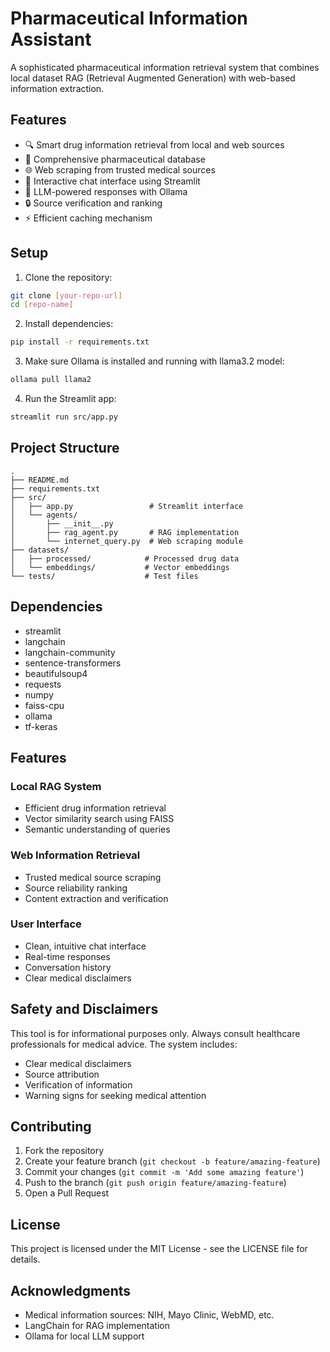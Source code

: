 # Pharmaceutical Information Assistant

A sophisticated pharmaceutical information retrieval system that combines local dataset RAG (Retrieval Augmented Generation) with web-based information extraction.

## Features

- 🔍 Smart drug information retrieval from local and web sources
- 💊 Comprehensive pharmaceutical database
- 🌐 Web scraping from trusted medical sources
- 💬 Interactive chat interface using Streamlit
- 🤖 LLM-powered responses with Ollama
- 🔒 Source verification and ranking
- ⚡ Efficient caching mechanism

## Setup

1. Clone the repository:
```bash
git clone [your-repo-url]
cd [repo-name]
```

2. Install dependencies:
```bash
pip install -r requirements.txt
```

3. Make sure Ollama is installed and running with llama3.2 model:
```bash
ollama pull llama2
```

4. Run the Streamlit app:
```bash
streamlit run src/app.py
```

## Project Structure

```
.
├── README.md
├── requirements.txt
├── src/
│   ├── app.py                 # Streamlit interface
│   └── agents/
│       ├── __init__.py
│       ├── rag_agent.py       # RAG implementation
│       └── internet_query.py  # Web scraping module
├── datasets/
│   ├── processed/            # Processed drug data
│   └── embeddings/           # Vector embeddings
└── tests/                    # Test files
```

## Dependencies

- streamlit
- langchain
- langchain-community
- sentence-transformers
- beautifulsoup4
- requests
- numpy
- faiss-cpu
- ollama
- tf-keras

## Features

### Local RAG System
- Efficient drug information retrieval
- Vector similarity search using FAISS
- Semantic understanding of queries

### Web Information Retrieval
- Trusted medical source scraping
- Source reliability ranking
- Content extraction and verification

### User Interface
- Clean, intuitive chat interface
- Real-time responses
- Conversation history
- Clear medical disclaimers

## Safety and Disclaimers

This tool is for informational purposes only. Always consult healthcare professionals for medical advice. The system includes:
- Clear medical disclaimers
- Source attribution
- Verification of information
- Warning signs for seeking medical attention

## Contributing

1. Fork the repository
2. Create your feature branch (`git checkout -b feature/amazing-feature`)
3. Commit your changes (`git commit -m 'Add some amazing feature'`)
4. Push to the branch (`git push origin feature/amazing-feature`)
5. Open a Pull Request

## License

This project is licensed under the MIT License - see the LICENSE file for details.

## Acknowledgments

- Medical information sources: NIH, Mayo Clinic, WebMD, etc.
- LangChain for RAG implementation
- Ollama for local LLM support

